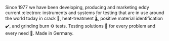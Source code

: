 Since 1977 we have been developing, producing and marketing eddy current :electron: instruments and systems for testing that are in use around the world today in crack :put_litter_in_its_place:, heat-treatment :thermometer:, positive material identification :heavy_check_mark:, and grinding burn :gear: tests. Testing solutions :test_tube: for every problem and every need :toolbox:. Made in Germany.
